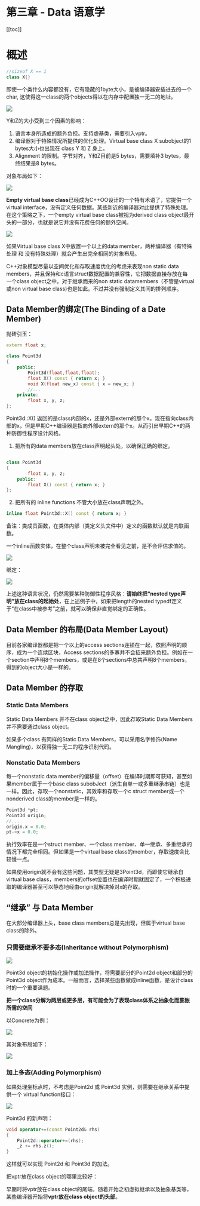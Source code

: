 # 第三章 - Data 语意学

[[toc]]

# 概述

```cpp
//sizeof X == 1
class X{}
```

即使一个类什么内容都没有，它有隐藏的1byte大小，是被编译器安插进去的一个char, 这使得这一class的两个objects得以在内存中配置独一无二的地址。

![](/_images/book-note/objectModel/X_Y_Z_A.png)

Y和Z的大小受到三个因素的影响：

1. 语言本身所造成的额外负担。支持虚基类，需要引入vptr。
2. 编译器对于特殊情况所提供的优化处理。Virtual base class X subobject的1 bytes大小也出现在 class Y 和 Z 身上。
3. Alignment 的限制。字节对齐，Y和Z目前是5 bytes，需要填补3 bytes，最终结果是8 bytes。

对象布局如下：

![](/_images/book-note/objectModel/X_Y_Z对象布局.png)

**Empty virtual base class**已经成为C++OO设计的一个特有术语了，它提供一个virtual interface，没有定义任何数据。某些新近的编译器对此提供了特殊处理。在这个策略之下，一个empty virtual base class被视为derived class object最开头的一部分，也就是说它并没有花费任何的额外空间。

![](/_images/book-note/objectModel/VC++对象布局.png)

如果Virtual base class X中放置一个以上的data member，两种编译器（有特殊处理 和 没有特殊处理）就会产生出完全相同的对象布局。

C++对象模型尽量以空间优化和存取速度优化的考虑来表现non static data members，并且保持和c语言struct数据配置的兼容性，它把数据直接存放在每
一个class object之中。对于继承而来的non static datamembers（不管是virtual或non virtual base class)也是如此。不过并没有强制定义其间的排列顺序。

## Data Member的绑定(The Binding of a Date Member)

抛砖引玉：

```cpp
extern float x;

class Point3d
{
    public:
        Point3d(float,float,float);
        float X() const { return x; }
        void X(float new_x) const { x = new_x; }
        //...
    private:
        float x, y, z;
};
```

Point3d::X() 返回的是class内部的x，还是外部extern的那个x。现在指向class内部的x，但是早期C++编译器是指向外部extern的那个x。从而引出早期C++的两种防御性程序设计风格。

1. 把所有的data members放在class声明起头处，以确保正确的绑定。

```cpp

class Point3d
{
        float x, y, z;
    public:
        float X() const { return x; }
};
```

2. 把所有的 inline functions 不管大小放在class声明之外。

```cpp
inline float Point3d::X() const { return x; }
```

备注：类成员函数，在类体内部（类定义头文件中）定义的函数默认就是内联函数。

一个inline函数实体，在整个class声明未被完全看见之前，是不会评估求值的。

![](/_images/book-note/objectModel/inline函数评估求值.png)

绑定：

![](/_images/book-note/objectModel/Point3d的数据成员绑定.png)

上述这种语言状况，仍然需要某种防御性程序风格：**请始终把“nested type声明”放在class的起始处**，在上述例子中，如果把length的nested typedf定义于“在class中被参考”之前，就可以确保非直觉绑定的正确性。

## Data Member 的布局(Data Member Layout)

目前各家编译器都是把一个以上的access sections连锁在一起，依照声明的顺序，成为一个连续区块，Access sections的多寡并不会招来额外负担。例如在一个section中声明8个members，或是在8个sections中总共声明8个members，得到的object大小是一样的。

## Data Member 的存取

### Static Data Members

Static Data Members 并不在class object之中，因此存取Static Data Members并不需要通过class object。

如果多个class 有同样的Static Data Members，可以采用名字修饰(Name Mangling)，以获得独一无二的程序识别代码。

### Nonstatic Data Members

每一个nonstatic data member的偏移量（offset）在编译时期即可获知，甚至如果member属于一个base class subobJect（派生自单一或多重继承串链）也是一样。因此，存取一个nonstatic，其效率和存取一个c struct member或一个nonderived class的member是一样的。

```cpp
Point3d *pt;
Point3d origin;
//...
origin.x = 0.0;
pt->x = 0.0;
```

执行效率在是一个struct member、一个class member、单一继承、多重继承的情况下都完全相同。但如果是一个virtual base class的member，存取速度会比较慢一点。

如果使用origin就不会有这些问题，其类型无疑是3Point3d，而即使它继承自virtual base class，members的offset位置也在编译时期就固定了，一个积极进取的编译器甚至可以静态地经由origin就解决掉对x的存取。

## “继承” 与 Data Member

在大部分编译器上头，base class members总是先出现，但属于virtual base class的除外。

### 只需要继承不要多态(Inheritance without Polymorphism)

![](/_images/book-note/objectModel/Point2d_Point3d.png)

Point3d object的初始化操作或加法操作，将需要部分的Point2d object和部分的Point3d object作为成本。一般而言，选择某些函数做成inline函数，是设计class时的一个重要课题。

**把一个class分解为两层或更多层，有可能会为了表现class体系之抽象化而膨胀所需的空间**

以Concrete为例：

![](/_images/book-note/objectModel/Concrete.png)

其对象布局如下：

![](/_images/book-note/objectModel/Concrete对象布局.png)

### 加上多态(Adding Polymorphism)

如果处理坐标点时，不考虑是Point2d 或 Point3d 实例，则需要在继承关系中提供一个 virtual function接口：

![](/_images/book-note/objectModel/Point2d_new.png)

Point3d 的新声明：

```cpp
void operator+=(const Point2d& rhs)
{
    Point2d::operator+=(rhs);
    _z += rhs.z(); 
} 
```

这样就可以实现 Point2d 和 Point3d 的加法。

把vptr放在class object的哪里比较好：

早期时将vptr放在class object的尾端，随着开始之初虚拟继承以及抽象基类等，某些编译器开始将**vptr放在class object的头部**。
